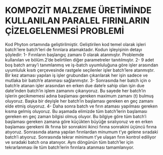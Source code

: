 # KOMPOZİT MALZEME ÜRETİMİNDE KULLANILAN PARALEL FIRINLARIN ÇİZELGELENMESİ PROBLEMİ 

Kod Phyton ortamında geliştirilmiştir. Geliştirilen kod temel olarak işleri batch'lere batch'leri de fırınlara atamaktadır. 
Kodun işleyişinin detayı şöyledir:
1-	Fırınların başlangıç zamanı 0 olarak atanmıştır. Problemde kullanılan ve bölüm.2’de belirtilen diğer parametreler tanıtılmıştır.
2-	9 adet boş batch array’i tanımlanmış ve iş-batch uyumluluğuna göre işler arasından  uyumluluk kısıtı çerçevesinde rastgele seçilenler işler batch’lere atanmıştır. Bir kez ataması yapılan iş işler grubundan çıkarılarak her işin sadece ve mutlaka bir batch’e atanması sağlanmıştır.
3-	Sonrasında her batch için o batch’e atanan işler arasından en erken due date’e sahip olan işin due date’inden batch’in işlem zamanını çıkarıyoruz. Bu sayede her batch’in işlerin gecikmemesi adına başlaması gereken maximum zamanı (t) bulmuş oluyoruz. Başka bir deyişle her batch’in başlaması gereken en geç zamanı elde etmiş oluyoruz.
4-	Daha sonra batch ve fırın ataması yapılması gereken kısma gelmiş oluyoruz. Bu aşamada elimizde tüm batch’lerin başlaması gereken en geç zaman bilgisi olmuş oluyor. Bu bilgiye göre tüm batch’i başlaması gereken zamana göre küçükten büyüğe sıralıyoruz ve en erken başlaması gerekeni ilk fırına bir sonrakini ikinci fırına sonrakini üçüncü fırına atıyoruz. Sonrasında atama yapılan fırınlardan minumum t’ye gelene sıradaki batch’i atıyoruz. Sonrasında tekrar minimum t’ye ulaşan fırın kontrol ediliyor ve sıradaki batch ona atanıyor. Aynı döngünün tüm batch’ler için tekrarlanması ile tüm batch’lerin fırınlara atanması tamamlanıyor.
